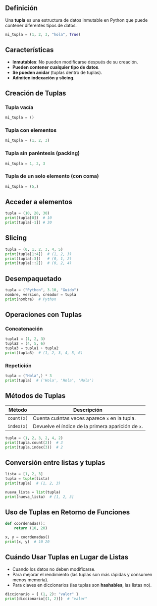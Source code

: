 
## Definición

Una **tupla** es una estructura de datos inmutable en Python que puede contener diferentes tipos de datos.

```python
mi_tupla = (1, 2, 3, "hola", True)
```

## Características

- **Inmutables**: No pueden modificarse después de su creación.
- **Pueden contener cualquier tipo de datos**.
- **Se pueden anidar** (tuplas dentro de tuplas).
- **Admiten indexación y slicing**.

## Creación de Tuplas

### Tupla vacía

```python
mi_tupla = ()
```

### Tupla con elementos

```python
mi_tupla = (1, 2, 3)
```

### Tupla sin paréntesis (packing)

```python
mi_tupla = 1, 2, 3
```

### Tupla de un solo elemento (con coma)

```python
mi_tupla = (5,)
```

## Acceder a elementos

```python
tupla = (10, 20, 30)
print(tupla[0])  # 10
print(tupla[-1]) # 30
```

## Slicing

```python
tupla = (0, 1, 2, 3, 4, 5)
print(tupla[1:4])  # (1, 2, 3)
print(tupla[:3])   # (0, 1, 2)
print(tupla[::2])  # (0, 2, 4)
```

## Desempaquetado

```python
tupla = ("Python", 3.10, "Guido")
nombre, version, creador = tupla
print(nombre)  # Python
```

## Operaciones con Tuplas

### Concatenación

```python
tupla1 = (1, 2, 3)
tupla2 = (4, 5, 6)
tupla3 = tupla1 + tupla2
print(tupla3)  # (1, 2, 3, 4, 5, 6)
```

### Repetición

```python
tupla = ("Hola",) * 3
print(tupla)  # ('Hola', 'Hola', 'Hola')
```

## Métodos de Tuplas

|Método|Descripción|
|---|---|
|`count(x)`|Cuenta cuántas veces aparece `x` en la tupla.|
|`index(x)`|Devuelve el índice de la primera aparición de `x`.|

```python
tupla = (1, 2, 3, 2, 4, 2)
print(tupla.count(2))  # 3
print(tupla.index(3))  # 2
```

## Conversión entre listas y tuplas

```python
lista = [1, 2, 3]
tupla = tuple(lista)
print(tupla)  # (1, 2, 3)

nueva_lista = list(tupla)
print(nueva_lista)  # [1, 2, 3]
```

## Uso de Tuplas en Retorno de Funciones

```python
def coordenadas():
    return (10, 20)

x, y = coordenadas()
print(x, y)  # 10 20
```

## Cuándo Usar Tuplas en Lugar de Listas

- Cuando los datos no deben modificarse.
- Para mejorar el rendimiento (las tuplas son más rápidas y consumen menos memoria).
- Para claves en diccionarios (las tuplas son **hashables**, las listas no).

```python
diccionario = { (1, 2): "valor" }
print(diccionario[(1, 2)])  # "valor"
```